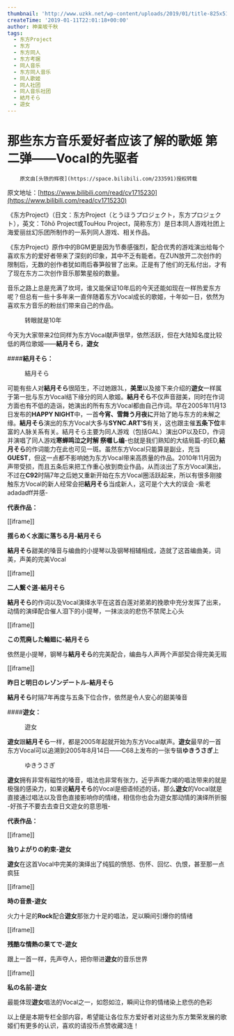 ```yaml
---
thumbnail: 'http://www.uzkk.net/wp-content/uploads/2019/01/title-825x510.jpg'
createTime: '2019-01-11T22:01:18+00:00'
author: 神楽坂千秋
tags:
  - 东方Project
  - 东方
  - 东方同人
  - 东方考据
  - 同人音乐
  - 东方同人音乐
  - 同人歌姬
  - 同人社团
  - 同人音乐社团
  - 結月そら
  - 遊女
---
```


# 那些东方音乐爱好者应该了解的歌姬 第二弹——Vocal的先驱者

		原文由[头铁的辉夜](https://space.bilibili.com/233591)授权转载

原文地址：[https://www.bilibili.com/read/cv1715230](https://www.bilibili.com/read/cv1715230)

《东方Project》（日文：东方Project（とうほうプロジェクト，东方プロジェクト），英文：Tōhō Project或TouHou Project，简称东方）是日本同人游戏社团上海爱丽丝幻乐团所制作的一系列同人游戏、相关作品。

《东方Project》原作中的BGM更是因为节奏感强烈，配合优秀的游戏演出给每个喜欢东方的爱好者带来了深刻的印象，其中不乏有能者。在ZUN放开二次创作的限制后，无数的创作者犹如雨后春笋般冒了出来。正是有了他们的无私付出，才有了现在东方二次创作音乐那繁星般的数量。

音乐之路上总是充满了坎坷，谁又能保证10年后的今天还能如现在一样热爱东方呢？但总有一些十多年来一直伴随着东方Vocal成长的歌姬，十年如一日，依然为喜欢东方音乐的粉丝们带来自己的作品。

<figure>
  <img src="http://www.uzkk.net/wp-content/uploads/2019/01/1.jpg" alt=""/>
  <figcaption>转眼就是10年</figcaption>
</figure>

今天为大家带来2位同样为东方Vocal献声很早，依然活跃，但在大陆知名度比较低的两位歌姬——**結月そら**，**遊女**

####**結月そら：**

<figure>
  <img src="http://www.uzkk.net/wp-content/uploads/2019/01/2-1.png" alt=""/>
  <figcaption>結月そら</figcaption>
</figure>

可能有些人对**結月そら**很陌生，不过她跟3L，**美里**以及接下来介绍的**遊女**一样属于第一批与东方Vocal结下缘分的同人歌姬。**結月そら**不仅声音甜美，同时在作词方面也有不低的造诣，她演出的所有东方Vocal都由自己作词。早在2005年11月13日发布的**HAPPY NIGHT**中，一首**今宵、雪舞う月夜に**开始了她与东方的未解之缘。**結月そら**演出的东方Vocal大多与**SYNC.ART’S**有关，这也跟主催**五条下位**丰富的人脉关系有关。結月そら主要为同人游戏（包括GAL）演出OP以及ED，作词并演唱了同人游戏**寒蝉鸣泣之时解 祭囃し编**-也就是我们熟知的大结局篇-的ED,**結月そら**的作词能力在此也可见一斑。虽然东方Vocal只能算是副业，充当**GUEST**，但这一点都不影响她为东方Vocal带来高质量的作品。2010年11月因为声带受损，而且五条后来把工作重心放到商业作品，从而淡出了东方Vocal演出，不过在**C92**时隔7年之后她又重新开始在东方Vocal圈活跃起来，所以有很多刚接触东方Vocal的新人经常会把**結月そら**当成新人，这可是个大大的误会 -紫老adadadff并感-

**代表作品：**

[[iframe]]

**揺らめく水面に落ちる月-結月そら**

**結月そら**甜美的嗓音与编曲的小提琴以及钢琴相辅相成，造就了这首编曲美，词美，声美的完美Vocal

[[iframe]]

**二人繋ぐ道-結月そら**

**結月そら**的作词以及Vocal演绎水平在这首白莲对弟弟的挽歌中充分发挥了出来，动情的演绎配合催人泪下的小提琴，一抹淡淡的悲伤不禁爬上心头

[[iframe]]

**この荒廃した輪廻に-結月そら**

依然是小提琴，钢琴与**結月そら**的完美配合，编曲与人声两个声部契合得完美无瑕

[[iframe]]

**昨日と明日のレゾンデートル-結月そら**

**結月そら**时隔7年再度与五条下位合作，依然是令人安心的甜美嗓音

####**遊女：**

<figure>
  <img src="http://www.uzkk.net/wp-content/uploads/2019/01/3.png" alt=""/>
  <figcaption>遊女</figcaption>
</figure>

**遊女**跟**結月そら**一样，都是2005年起就开始为东方Vocal献声。**遊女**最早的一首东方Vocal可以追溯到2005年8月14日——C68上发布的一张专辑**ゆきうさぎ**上

<figure>
  <img src="http://www.uzkk.net/wp-content/uploads/2019/01/4.jpg" alt=""/>
  <figcaption>ゆきうさぎ</figcaption>
</figure>

**遊女**拥有非常有磁性的嗓音，唱法也非常有张力，近乎声嘶力竭的唱法带来的就是极强的感染力，如果说**結月そら**的Vocal是细语倾述的话，那么**遊女**的Vocal就是直接通过唱法以及音色直接影响你的情绪，相信你也会为遊女那动情的演绎所折服 -好孩子不要去去查日文遊女的意思哦-

**代表作品：**

[[iframe]]

**独りよがりの約束-遊女**

**遊女**在这首Vocal中完美的演绎出了纯狐的愤怒、伤怀、回忆、仇恨，甚至那一点疯狂

[[iframe]]

**時の音景-遊女**

火力十足的**Rock**配合**遊女**那张力十足的唱法，足以瞬间引爆你的情绪

[[iframe]]

**残酷な情熱の果てで-遊女**

跟上一首一样，先声夺人，把你带进**遊女**的音乐世界

[[iframe]]

**私の名前-遊女**

最能体现**遊女**唱法的Vocal之一，如怨如泣，瞬间让你的情绪染上悲伤的色彩

以上便是本期专栏全部内容，希望能让各位东方爱好者对这些为东方繁荣发展的歌姬们有更多的认识，喜欢的请投币点赞收藏3连！
